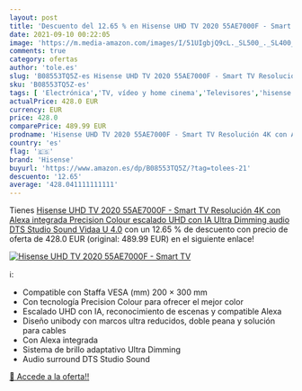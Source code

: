 ```yaml
---
layout: post
title: 'Descuento del 12.65 % en Hisense UHD TV 2020 55AE7000F - Smart TV'
date: 2021-09-10 00:22:05
image: 'https://m.media-amazon.com/images/I/51UIgbjQ9cL._SL500_._SL400_.jpg'
comments: true
category: ofertas
author: 'tole.es'
slug: 'B08553TQ5Z-es Hisense UHD TV 2020 55AE7000F - Smart TV Resolución 4K con...'
sku: 'B08553TQ5Z-es'
tags: [ 'Electrónica','TV, vídeo y home cinema','Televisores','hisense','smart','tv', ]
actualPrice: 428.0 EUR
currency: EUR
price: 428.0
comparePrice: 489.99 EUR
prodname: 'Hisense UHD TV 2020 55AE7000F - Smart TV Resolución 4K con Alexa integrada  Precision Colour  escalado UHD con IA  Ultra Dimming  audio DTS Studio Sound  Vidaa U 4.0'
country: 'es'
flag: '🇪🇸'
brand: 'Hisense'
buyurl: 'https://www.amazon.es/dp/B08553TQ5Z/?tag=tolees-21'
descuento: '12.65'
average: '428.041111111111'
---
```


Tienes [Hisense UHD TV 2020 55AE7000F - Smart TV Resolución 4K con Alexa integrada  Precision Colour  escalado UHD con IA  Ultra Dimming  audio DTS Studio Sound  Vidaa U 4.0](https://www.amazon.es/dp/B08553TQ5Z/?tag=tolees-21) con un 12.65 % de descuento con precio de oferta de 428.0 EUR (original: 489.99 EUR) en el siguiente enlace!

[![Hisense UHD TV 2020 55AE7000F - Smart TV](https://m.media-amazon.com/images/I/51UIgbjQ9cL._SL500_._SL400_.jpg)](https://www.amazon.es/dp/B08553TQ5Z/?tag=tolees-21)

ℹ️:

- Compatible con Staffa VESA (mm) 200 × 300 mm
- Con tecnología Precision Colour para ofrecer el mejor color
- Escalado UHD con IA, reconocimiento de escenas y compatible Alexa
- Diseño unibody con marcos ultra reducidos, doble peana y solución para cables
- Con Alexa integrada
- Sistema de brillo adaptativo Ultra Dimming
- Audio surround DTS Studio Sound

[🛒 Accede a la oferta!!](https://www.amazon.es/dp/B08553TQ5Z/?tag=tolees-21)
